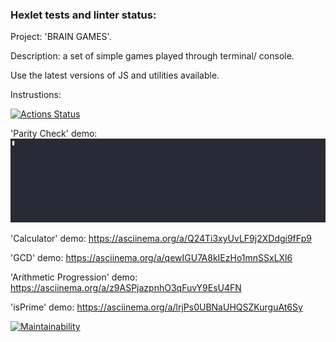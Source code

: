 ### Hexlet tests and linter status:

Project: 'BRAIN GAMES'.

Description: a set of simple games played through terminal/ console.

Use the latest versions of JS and utilities available.

Instrustions:

[![Actions Status](https://github.com/tdd3vlp/frontend-project-44/actions/workflows/hexlet-check.yml/badge.svg)](https://github.com/tdd3vlp/frontend-project-44/actions)

'Parity Check' demo:
[![asciicast](./assets/gif/641522.gif)](https://asciinema.org/a/k7zxsPA7WPoSEO3KqzOGfq0Ko)

'Calculator' demo:
https://asciinema.org/a/Q24Ti3xyUvLF9j2XDdgi9fFp9

'GCD' demo:
https://asciinema.org/a/qewIGU7A8kIEzHo1mnSSxLXl6

'Arithmetic Progression' demo:
https://asciinema.org/a/z9ASPjazpnhO3qFuvY9EsU4FN

'isPrime' demo:
https://asciinema.org/a/lrjPs0UBNaUHQSZKurguAt6Sy

[![Maintainability](https://api.codeclimate.com/v1/badges/60a15ebf5b1170d8195c/maintainability)](https://codeclimate.com/github/tdd3vlp/frontend-project-44/maintainability)
